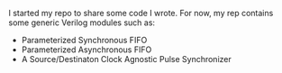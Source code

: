 I started my repo to share some code I wrote.
For now, my rep contains some generic Verilog modules such as:
* Parameterized Synchronous FIFO
* Parameterized Asynchronous FIFO
* A Source/Destinaton Clock Agnostic Pulse Synchronizer

